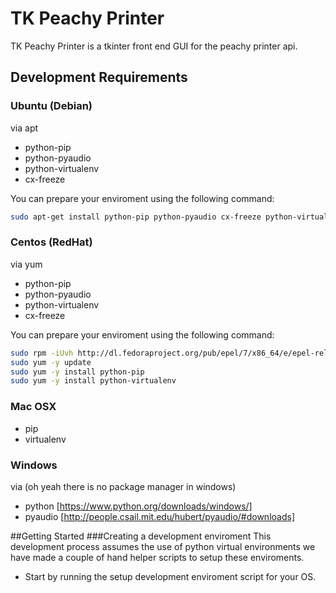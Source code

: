 # TK Peachy Printer
TK Peachy Printer is a tkinter front end GUI for the peachy printer api. 

## Development Requirements
### Ubuntu (Debian)
via apt
 - python-pip
 - python-pyaudio
 - python-virtualenv
 - cx-freeze

You can prepare your enviroment using the following command:
```sh
sudo apt-get install python-pip python-pyaudio cx-freeze python-virtualenv
```

### Centos (RedHat)
via yum
 - python-pip
 - python-pyaudio
 - python-virtualenv
 - cx-freeze

 You can prepare your enviroment using the following command:
```sh
sudo rpm -iUvh http://dl.fedoraproject.org/pub/epel/7/x86_64/e/epel-release-7-5.noarch.rpm
sudo yum -y update
sudo yum -y install python-pip
sudo yum -y install python-virtualenv
```

### Mac OSX
 - pip
 - virtualenv


### Windows
via (oh yeah there is no package manager in windows)
 - python [https://www.python.org/downloads/windows/]
 - pyaudio [http://people.csail.mit.edu/hubert/pyaudio/#downloads]


##Getting Started
###Creating a development enviroment
This development process assumes the use of python virtual environments we have made a couple of hand helper scripts to setup these enviroments.
 - Start by running the setup development enviroment script for your OS.


